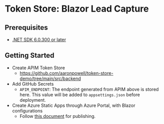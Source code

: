 # Token Store: Blazor Lead Capture #

## Prerequisites ##

* [.NET SDK 6.0.300 or later](https://dotnet.microsoft.com/en-us/download/dotnet/6.0)


## Getting Started ##

* Create APIM Token Store
  * https://github.com/aaronpowell/token-store-demo/tree/main/src/backend
* Add GitHub Secrets
  * `APIM_ENDPOINT`: The endpoint generated from APIM above is stored here. This value will be added to `appsettings.json` before deployment.
* Create Azure Static Apps through Azure Portal, with Blazor configurations
  * Follow [this document](https://docs.microsoft.com/azure/static-web-apps/deploy-blazor#create-a-static-web-app) for publishing.
